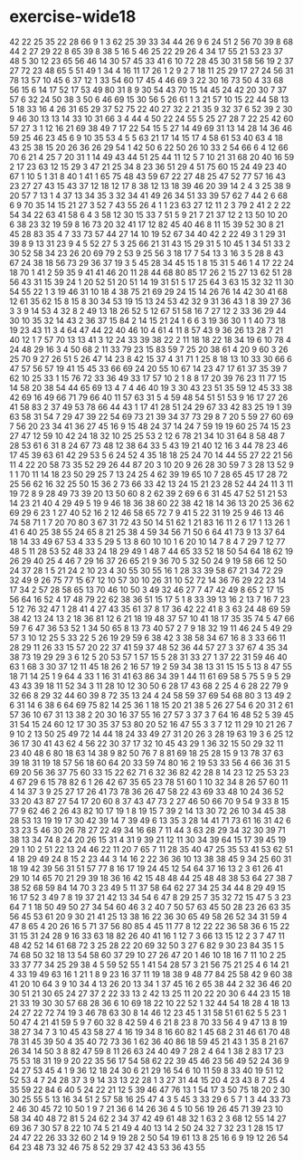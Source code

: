 # exercise-wide18
42
22
25
35
22
28
66
9
1
3
62
25
39
33
34
44
26
9
6
24
51
2
56
70
39
8
68
44
2
27
29
22
8
65
39
8
38
5
16
5
46
25
22
29
26
4
34
17
55
21
53
23
37
48
5
30
12
23
65
56
46
14
30
57
45
33
41
6
10
72
28
45
30
31
58
56
19
2
37
27
72
23
48
65
5
51
49
1
34
4
16
11
17
26
1
2
9
2
7
18
11
25
29
17
27
24
56
31
78
13
57
10
45
6
37
12
1
33
54
60
17
45
4
46
69
3
22
30
16
73
50
4
33
68
56
15
6
14
17
52
17
53
49
80
31
8
9
30
54
43
70
15
14
45
24
42
20
30
7
37
57
6
32
24
50
38
3
50
6
46
69
15
30
56
5
26
61
1
3
21
57
10
15
22
44
58
13
5
18
33
16
4
26
31
65
29
37
52
75
22
40
27
32
2
21
35
9
32
37
6
52
39
2
30
9
46
30
13
13
14
33
10
31
66
3
4
44
4
50
22
24
55
5
25
27
28
7
22
25
42
60
57
27
3
1
12
16
21
69
38
49
7
17
22
54
15
5
27
14
49
69
31
13
14
28
14
36
46
59
25
46
23
45
6
9
10
35
53
4
5
5
63
21
17
14
15
17
4
58
61
53
40
63
4
18
43
25
38
15
20
26
36
26
29
54
1
42
50
6
22
50
26
10
33
2
54
66
6
4
12
66
70
6
21
4
25
7
20
31
1
14
49
43
44
51
25
44
11
12
5
7
10
21
31
68
20
40
16
59
2
17
23
63
12
15
29
3
47
21
25
34
8
23
36
51
29
4
51
75
60
15
24
49
23
40
67
1
10
5
1
31
8
40
1
41
1
65
75
48
43
59
67
22
27
48
25
47
52
77
57
16
43
23
27
27
43
15
43
37
12
18
12
17
8
38
12
13
18
39
46
20
39
14
2
4
3
25
38
9
20
57
7
13
1
4
37
13
34
35
3
32
34
41
49
26
34
51
33
39
57
62
7
44
2
6
68
6
9
70
35
14
15
21
27
3
52
7
43
55
26
4
1
1
23
63
27
12
11
2
3
79
2
41
2
2
22
54
34
22
63
41
58
6
4
3
58
12
30
15
33
7
51
5
9
21
7
21
37
12
2
13
50
10
20
6
38
23
32
19
59
8
16
73
20
32
41
17
12
82
45
40
46
8
11
15
39
52
30
8
21
45
28
83
35
4
7
33
73
57
44
27
14
10
19
52
67
34
40
42
2
22
49
3
1
29
31
39
8
9
13
31
23
9
4
5
52
27
5
3
25
66
21
31
43
15
29
31
5
10
45
1
34
51
33
2
30
52
58
34
23
26
20
69
79
2
53
9
25
56
3
18
17
7
54
13
3
16
3
5
28
8
43
67
24
38
18
56
73
29
36
37
19
3
5
45
28
34
45
15
1
8
15
31
5
46
1
4
17
22
24
18
70
1
41
2
59
35
9
41
41
46
20
11
28
44
68
80
85
17
26
2
15
27
13
62
51
28
56
43
31
15
39
24
1
20
52
51
20
51
14
19
31
51
5
17
25
64
3
63
15
32
32
11
30
54
55
22
1
3
19
46
31
10
18
4
38
75
21
69
29
24
15
14
26
76
14
42
30
41
68
12
61
35
62
15
8
15
8
30
34
53
19
15
13
24
53
42
32
9
31
36
43
1
8
39
27
36
3
3
9
14
53
4
32
8
2
49
13
18
26
52
5
12
67
51
58
16
7
27
12
2
33
36
29
44
30
10
35
32
14
43
2
36
37
15
84
2
14
15
21
24
1
6
6
3
19
36
30
1
1
40
73
18
19
23
43
11
3
4
64
47
44
22
40
46
10
4
61
4
11
8
57
43
9
36
26
13
28
7
21
40
12
1
7
57
70
13
13
41
3
12
24
33
39
38
22
2
11
18
18
22
18
34
19
6
10
78
4
24
48
29
16
3
4
50
68
2
11
33
79
23
15
83
59
7
25
20
38
61
4
20
9
60
3
26
25
70
9
27
26
51
5
26
47
14
23
8
42
15
37
4
31
71
1
25
8
18
13
10
33
30
66
6
47
57
56
57
19
41
15
45
33
66
69
24
20
55
10
67
14
23
47
17
61
37
35
39
7
62
10
25
33
1
15
76
72
33
36
49
33
17
57
10
2
1
8
8
17
20
39
76
23
11
77
15
14
58
20
38
54
44
65
69
13
4
7
4
46
40
19
3
30
43
23
51
35
59
12
45
33
38
42
69
16
49
66
71
79
66
40
11
57
63
31
5
4
59
48
54
51
51
53
9
16
17
27
26
41
58
83
2
37
49
53
78
66
44
43
1
17
41
28
51
24
29
67
33
42
83
25
19
1
39
63
58
31
54
7
29
47
39
22
54
69
73
21
39
34
37
73
29
8
7
20
5
59
27
60
69
7
56
20
23
34
41
36
27
45
16
9
15
48
24
37
14
24
7
59
19
19
60
25
74
15
23
27
47
12
59
10
42
24
18
32
10
25
25
53
2
12
6
78
21
34
10
31
64
8
58
48
7
28
53
61
6
31
8
24
67
73
48
12
38
64
33
5
43
19
21
40
12
16
3
44
78
23
46
17
45
39
63
61
42
29
53
5
6
24
52
4
35
18
18
25
24
70
14
44
55
27
22
21
56
11
4
22
20
58
73
35
52
29
26
44
87
20
3
10
20
9
26
28
30
59
7
3
28
13
52
9
1
1
70
11
14
18
23
50
29
25
7
13
24
25
4
62
39
19
65
10
7
28
65
45
17
28
72
25
56
62
16
32
25
50
15
36
2
73
66
33
42
13
24
15
21
23
28
52
44
24
11
3
11
19
72
8
9
28
49
73
39
20
13
50
60
8
2
62
39
2
69
6
6
31
45
47
52
51
21
53
14
23
21
40
4
29
49
5
19
9
46
18
36
38
60
22
38
42
18
14
36
13
20
25
36
62
69
29
6
23
1
27
40
52
16
2
12
46
58
65
72
7
9
41
5
22
31
19
25
9
46
13
46
74
58
71
1
7
20
70
80
3
67
31
72
43
50
14
51
62
1
21
83
16
11
2
6
17
1
13
26
1
41
6
40
25
38
55
24
65
8
21
25
38
4
59
34
56
71
50
6
64
41
73
9
13
37
64
18
14
33
49
67
53
4
33
5
29
5
13
8
60
10
10
1
6
20
10
14
7
8
4
7
29
7
12
77
48
5
11
28
53
52
48
33
24
18
29
49
1
48
7
44
65
33
52
18
50
54
64
18
62
19
26
29
40
25
4
46
7
29
16
37
26
65
21
9
36
70
5
32
50
24
9
19
58
66
12
50
24
37
28
1
5
21
24
2
10
23
4
30
55
30
55
16
1
28
33
39
58
67
21
34
72
29
32
49
9
26
75
77
15
67
12
10
57
30
10
26
31
10
52
72
14
36
76
29
22
23
14
17
34
2
57
28
58
65
13
70
46
10
50
3
49
32
46
27
7
47
42
49
8
65
2
17
15
56
64
16
52
4
17
48
79
22
62
38
36
51
15
17
5
1
8
33
39
13
16
2
13
7
16
7
23
5
12
76
32
47
1
28
41
4
27
43
35
61
37
8
17
36
42
22
41
8
3
63
24
48
69
59
38
42
13
24
13
2
18
36
81
12
6
21
18
19
48
37
57
10
41
18
17
35
35
74
5
47
66
59
7
6
47
36
53
52
1
34
50
65
8
13
73
40
57
2
7
9
18
32
19
11
46
24
5
49
29
57
3
10
12
25
5
33
22
5
26
19
29
59
6
38
42
3
38
58
34
67
16
8
3
33
66
11
28
29
11
26
33
15
57
20
22
37
41
59
37
48
52
36
44
57
27
3
37
67
4
35
34
38
73
19
29
29
3
6
12
5
20
53
57
1
57
15
5
28
31
33
27
1
37
22
31
59
46
40
63
1
68
3
30
37
12
11
45
18
26
2
16
57
19
2
59
34
38
13
31
15
15
5
13
8
47
55
18
71
14
25
1
9
64
4
33
1
16
31
41
63
86
34
39
1
44
11
61
69
58
5
75
5
9
5
29
43
43
39
18
11
52
34
3
11
28
10
12
30
50
6
28
17
43
68
2
25
4
6
28
22
79
9
32
66
8
29
32
44
60
39
8
72
35
13
24
4
24
58
59
37
69
54
68
80
3
13
49
2
6
31
14
6
38
6
64
69
75
82
14
25
36
1
18
15
20
21
38
5
26
27
54
6
20
31
2
61
57
36
10
67
31
13
38
2
20
30
16
37
55
16
27
57
3
37
3
7
64
16
48
52
5
39
45
31
54
15
24
60
12
17
30
35
37
53
80
20
52
16
47
55
3
3
7
12
11
29
10
21
26
7
9
10
2
13
50
25
49
72
14
44
18
24
33
49
27
31
20
26
3
28
19
63
19
3
6
25
12
36
17
30
41
43
62
4
56
22
30
37
17
32
10
45
43
29
1
36
32
15
50
29
32
11
23
40
48
6
80
18
63
14
38
9
82
50
76
7
8
81
69
18
25
28
15
9
13
78
37
63
39
18
31
19
18
57
56
18
60
64
20
33
59
74
80
16
2
19
53
33
56
4
66
36
31
5
69
20
56
36
37
75
60
33
15
22
62
71
6
32
36
82
42
28
8
14
23
12
25
53
23
4
67
29
6
15
78
82
6
1
26
42
67
35
65
23
78
51
60
1
10
32
34
8
26
57
60
11
4
14
37
3
9
25
27
17
26
41
73
78
36
26
47
58
22
43
69
33
48
10
24
36
52
33
20
43
87
27
54
17
20
60
8
37
43
47
73
2
27
46
50
66
70
9
54
9
33
8
15
77
9
62
46
2
26
43
82
10
17
19
1
8
19
15
7
39
2
14
13
30
72
26
10
34
45
38
28
53
13
19
19
17
30
42
39
14
7
39
49
6
13
35
3
28
14
41
71
73
61
16
31
42
6
33
23
5
46
30
26
78
27
22
49
34
16
68
7
11
44
3
63
28
29
34
32
30
39
71
38
13
34
74
8
24
20
26
15
31
4
31
9
39
21
12
11
30
34
39
64
15
17
39
45
19
29
1
10
2
51
22
13
24
46
22
11
20
7
65
7
11
28
35
40
47
25
35
53
41
53
62
51
4
18
29
49
24
8
15
2
23
44
3
14
16
2
22
36
36
10
13
38
38
45
9
34
25
60
31
18
19
42
39
56
31
51
57
77
8
16
17
19
24
45
12
54
64
37
16
13
2
3
61
26
41
29
10
14
65
70
21
29
39
18
36
16
42
15
48
48
44
25
48
48
38
53
64
27
38
7
38
52
68
59
84
14
70
3
23
49
5
11
37
58
64
62
27
34
25
34
44
8
29
49
15
16
17
52
3
49
7
8
19
37
21
42
13
34
54
6
47
8
29
25
7
35
32
72
15
47
5
3
23
64
7
1
18
50
49
50
27
34
54
60
46
3
2
40
7
50
57
63
45
50
28
23
26
63
35
56
45
53
61
20
9
30
21
41
25
13
38
16
22
36
30
65
49
58
26
52
34
31
59
4
47
8
65
4
20
26
16
5
71
37
56
80
85
4
45
11
77
8
12
22
22
36
58
36
6
15
22
31
15
31
24
28
9
16
33
63
18
82
26
40
41
16
1
12
7
3
66
13
15
12
2
3
7
47
11
48
42
52
14
61
68
72
3
25
28
22
20
69
32
50
3
27
6
82
9
30
23
84
35
1
5
74
68
50
32
18
13
54
58
60
37
29
10
27
26
47
20
1
46
10
18
16
7
11
10
2
25
33
37
77
34
25
29
38
4
5
59
52
55
1
41
54
28
57
3
21
56
75
21
25
4
6
14
21
4
33
19
49
63
16
1
21
1
8
9
23
16
37
11
19
18
38
9
48
77
84
25
58
42
9
60
38
41
20
10
64
3
9
10
34
4
13
26
20
13
34
1
37
45
16
2
65
38
44
2
32
36
46
20
30
51
21
30
65
24
27
37
2
22
33
13
2
42
13
25
11
20
22
20
30
6
44
23
15
18
21
33
19
30
30
57
68
28
36
6
10
69
18
22
10
22
52
1
32
44
54
18
28
4
18
13
24
27
22
72
74
19
3
46
78
63
30
8
14
46
12
23
45
1
31
58
51
61
62
5
5
23
1
50
47
4
21
41
59
5
9
7
60
32
8
42
59
4
6
21
8
23
8
70
33
56
4
9
47
13
8
19
38
27
34
7
3
10
45
43
58
27
4
16
19
34
8
16
60
82
1
45
68
2
31
46
61
70
48
78
31
45
39
50
4
35
40
72
73
36
1
62
36
40
86
18
59
45
21
43
1
35
8
21
67
26
34
14
50
3
8
82
47
59
8
11
26
63
24
40
49
7
28
2
4
64
1
38
2
83
17
23
75
53
18
31
19
9
20
22
35
56
17
54
58
62
22
39
45
46
23
56
49
52
24
36
9
24
27
53
45
4
1
9
36
12
18
24
30
6
21
29
16
54
6
10
11
59
8
33
40
19
51
12
52
53
4
7
24
28
37
3
9
14
33
13
22
28
1
3
27
31
44
15
20
4
23
43
8
7
25
4
35
59
22
84
6
40
5
24
22
21
12
5
39
46
47
76
13
1
54
17
3
50
75
18
20
2
30
30
25
55
5
13
16
34
51
2
57
58
16
25
47
4
3
5
45
3
33
29
6
5
7
1
3
44
33
73
2
46
30
45
72
10
50
1
9
7
21
36
6
14
26
36
4
5
10
56
19
26
45
71
39
23
10
58
34
40
48
72
81
5
24
62
2
34
37
42
49
61
48
32
1
63
2
3
68
12
55
14
27
69
36
7
30
57
8
22
10
74
5
21
49
4
40
13
14
2
50
24
32
7
32
23
1
28
15
17
24
47
22
26
33
32
60
2
14
9
19
28
2
50
54
19
61
13
8
25
16
6
9
19
12
26
54
64
23
48
73
32
46
75
8
52
29
37
42
43
53
36
43
55

